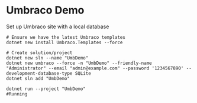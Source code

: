 # Umbraco Demo

Set up Umbraco site with a local database



    # Ensure we have the latest Umbraco templates
    dotnet new install Umbraco.Templates --force

    # Create solution/project
    dotnet new sln --name "UmbDemo"
    dotnet new umbraco --force -n "UmbDemo" --friendly-name "Administrator" --email "admin@example.com" --password '1234567890' --development-database-type SQLite
    dotnet sln add "UmbDemo"

    dotnet run --project "UmbDemo"
    #Running